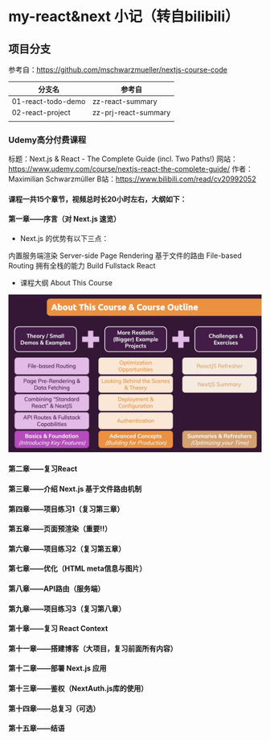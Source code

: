 # my-react&next 小记（转自bilibili）

## 项目分支

参考自：https://github.com/mschwarzmueller/nextjs-course-code

| 分支名             | 参考自               |
| ------------------ | -------------------- |
| 01-react-todo-demo | zz-react-summary     |
| 02-react-project   | zz-prj-react-summary |
|                    |                      |

### Udemy高分付费课程

标题：Next.js & React - The Complete Guide (incl. Two Paths!)
网站：https://www.udemy.com/course/nextjs-react-the-complete-guide/ 
作者：Maximilian Schwarzmüller
B站：https://www.bilibili.com/read/cv20992052 


#### 课程一共15个章节，视频总时长20小时左右，大纲如下：

#### 第一章——序言（对 Next.js 速览）


- Next.js 的优势有以下三点：

内置服务端渲染 Server-side Page Rendering
基于文件的路由 File-based Routing
拥有全栈的能力  Build Fullstack React 

- 课程大纲 About This Course

![](attachments/Pasted%20image%2020230718174751.png)


#### 第二章——复习React 

#### 第三章——介绍 Next.js 基于文件路由机制

#### 第四章——项目练习1（复习第三章）

#### 第五章——页面预渲染（重要‼️）

#### 第六章——项目练习2（复习第五章）

#### 第七章——优化（HTML meta信息与图片）

#### 第八章——API路由（服务端）

#### 第九章——项目练习3（复习第八章）

#### 第十章——复习 React Context

#### 第十一章——搭建博客（大项目，复习前面所有内容）

#### 第十二章——部署 Next.js 应用

#### 第十三章——鉴权（NextAuth.js库的使用）

#### 第十四章——总复习（可选）

#### 第十五章——结语  